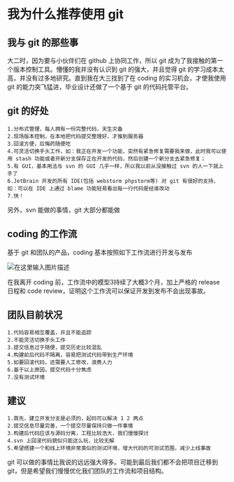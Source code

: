 ﻿
# 我为什么推荐使用 git #

## 我与 git 的那些事 ##
大二时，因为要与小伙伴们在 github 上协同工作，所以 git 成为了我接触的第一个版本控制工具。懵懂的我并没有认识到 git 的强大，并且觉得 git 的学习成本太高，并没有过多地研究。直到我在大三找到了在 coding 的实习机会，才使我使用 git 的能力突飞猛进，毕业设计还做了一个基于 git 的代码托管平台。

## git 的好处 ##
    1.分布式管理，每人拥有一份完整代码，天生灾备
    2.现场版本控制，在本地把代码提交整理好，才推到服务器
    3.回滚方便，后悔药随便吃
    4.可灵活切换手头工作，如：我正在开发一个功能，突然有紧急修复需要我来做，此时我可以使用 stash 功能或者开新分支保存正在开发的代码，然后创建一个新分支去紧急修复；
    5.有 GUI，基本用法与 svn 的 GUI 几乎一样，所以我以前从没接触过 svn 的人一下就上手了
    6.JetBrain 开发的所有 IDE(包括 webstorm phpstorm等) 对 git 有很好的支持，如：可以在 IDE 上通过 blame 功能轻易看出每一行代码是经谁改动
    7.快！
另外，svn 能做的事情，git 大部分都能做

## coding 的工作流 ##
基于 git 和团队的产品，coding 基本按照如下工作流进行开发与发布

![在这里输入图片描述][1]

在我离开 coding 前，工作流中的模型3持续了大概3个月，加上严格的 release 日程和 code review，证明这个工作流可以保证开发到发布不会出现事故。

## 团队目前状况 ##
    1.代码容易相互覆盖，并且不能追踪
    2.不能灵活切换手头工作
    3.提交信息过于随便，提交历史比较混乱
    4.构建前后代码不隔离，容易把测试代码带到生产环境
    5.如要回滚代码，还需要人工修改，浪费人力
    6.基于以上原因，提交代码十分焦虑
    7.没有测试环境

## 建议 ##
    1.首先，建立开发分支是必须的，起码可以解决 1 2 两点
    2.提交信息尽量完善，一个提交尽量保持只做一件事情
    3.构建后代码应该与源码分离，工程比较浩大，我们慢慢探讨
    4.svn 上回滚代码貌似只能这么玩，比较无解
    5.希望搭建一个和线上环境非常类似的测试环境，增大代码的可测试范围，减少上线事故

git 可以做的事情比我说的远远强大得多。可能到最后我们都不会把项目迁移到 git，但是希望我们慢慢优化我们团队的工作流和项目结构。

  [1]: https://dn-coding-net-production-pp.qbox.me/43ffa8ff-a696-40fd-a2a6-13ba11927eae.png